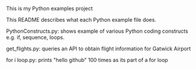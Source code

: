 
This is my Python examples project

This README describes what each Python example file does. 

PythonConstructs.py: shows example of various Python coding constructs e.g. if, sequence, loops.

get_flights.py: queries an API to obtain flight information for Gatwick Airport

for i loop.py: prints "hello github" 100 times as its part of a for loop
